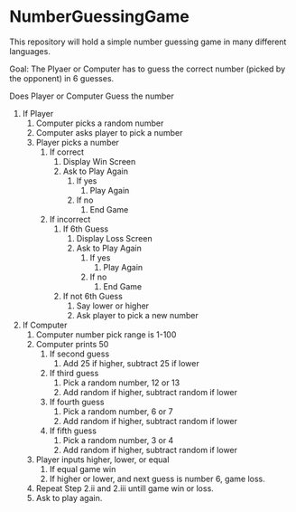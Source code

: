 # NumberGuessingGame
This repository will hold a simple number guessing game in many different languages.

Goal: The Plyaer or Computer has to guess the correct number (picked by the opponent) in 6 guesses.

Does Player or Computer Guess the number 
   1. If Player
       1. Computer picks a random number
       2. Computer asks player to pick a number
       3. Player picks a number
           1. If correct
               1. Display Win Screen
               2. Ask to Play Again
                   1. If yes
                       1. Play Again
                   2. If no
                       1. End Game
           2. If incorrect
               1. If 6th Guess
                   1. Display Loss Screen
                   2. Ask to Play Again
                       1. If yes
                           1. Play Again
                       2. If no
                           1. End Game
               2. If not 6th Guess
                   1. Say lower or higher
                   2. Ask player to pick a new number
   2. If Computer
       1. Computer number pick range is 1-100
       2. Computer prints 50
           1. If second guess
               1. Add 25 if higher, subtract 25 if lower
           2. If third guess
               1. Pick a random number, 12 or 13
               2. Add random if higher, subtract random if lower
           3. If fourth guess
               1. Pick a random number, 6 or 7
               2. Add random if higher, subtract random if lower
           4. If fifth guess
               1. Pick a random number, 3 or 4
               2. Add random if higher, subtract random if lower
       3. Player inputs higher, lower, or equal
           1. If equal game win
           2. If higher or lower, and next guess is number 6, game loss. 
       4. Repeat Step 2.ii and 2.iii untill game win or loss.
       5. Ask to play again. 

